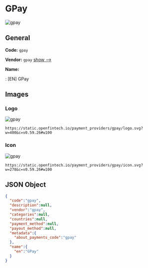 
# GPay 
![gpay](https://static.openfintech.io/payment_providers/gpay/logo.svg?w=400&c=v0.59.26#w100)  

## General 
 
**Code:** `gpay` 
 
**Vendor:** `gpay` [show -->](/vendors/gpay/) 
 
**Name:** 
 
:	[EN] GPay 
 

## Images 

### Logo 
 
![gpay](https://static.openfintech.io/payment_providers/gpay/logo.svg?w=400&c=v0.59.26#w100)  

```
https://static.openfintech.io/payment_providers/gpay/logo.svg?w=400&c=v0.59.26#w100
```  

### Icon 
 
![gpay](https://static.openfintech.io/payment_providers/gpay/icon.svg?w=278&c=v0.59.26#w100)  

```
https://static.openfintech.io/payment_providers/gpay/icon.svg?w=278&c=v0.59.26#w100
```  

## JSON Object 

```json
{
  "code":"gpay",
  "description":null,
  "vendor":"gpay",
  "categories":null,
  "countries":null,
  "payment_method":null,
  "payout_method":null,
  "metadata":{
    "about_payments_code":"gpay"
  },
  "name":{
    "en":"GPay"
  }
}
```  
